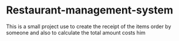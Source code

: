 # Restaurant-management-system
This is a small project use to create the receipt of the items order by someone and also to calculate the total amount costs him
